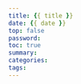 ```yaml
---
title: {{ title }}
date: {{ date }}
top: false
password: 
toc: true
summary: 
categories: 
tags:
---
```

